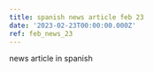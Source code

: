 ```yaml
---
title: spanish news article feb 23
date: '2023-02-23T00:00:00.000Z'
ref: feb_news_23
---
```


news article in spanish
